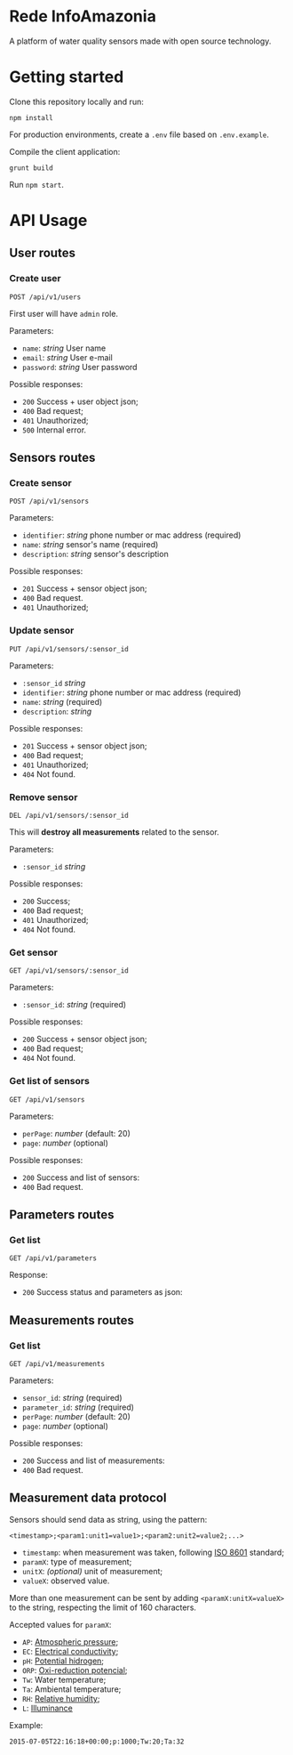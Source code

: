 # Rede InfoAmazonia
A platform of water quality sensors made with open source technology.

# Getting started
Clone this repository locally and run:

```
npm install
```

For production environments, create a `.env` file based on `.env.example`.

Compile the client application:

```
grunt build
```

Run `npm start`.

# API Usage
## User routes
### Create user

```
POST /api/v1/users
```

First user will have `admin` role.

Parameters:
- `name`: _string_ User name
- `email`: _string_ User e-mail
- `password`: _string_ User password

Possible responses:
- `200` Success + user object json;
- `400` Bad request;
- `401` Unauthorized;
- `500` Internal error.

## Sensors routes
### Create sensor

```
POST /api/v1/sensors
```

Parameters:
- `identifier`: _string_ phone number or mac address (required)
- `name`: _string_ sensor's name (required)
- `description`: _string_ sensor's description

Possible responses:
- `201` Success + sensor object json;
- `400` Bad request.
- `401` Unauthorized;

### Update sensor

```
PUT /api/v1/sensors/:sensor_id
```

Parameters:
- `:sensor_id` _string_
- `identifier`: _string_ phone number or mac address (required)
- `name`: _string_ (required)
- `description`: _string_

Possible responses:
- `201` Success + sensor object json;
- `400` Bad request;
- `401` Unauthorized;
- `404` Not found.

### Remove sensor

```
DEL /api/v1/sensors/:sensor_id
```

This will **destroy all measurements** related to the sensor.

Parameters:
- `:sensor_id` _string_

Possible responses:
- `200` Success;
- `400` Bad request;
- `401` Unauthorized;
- `404` Not found.

### Get sensor

```
GET /api/v1/sensors/:sensor_id
```

Parameters:
- `:sensor_id`: _string_ (required)

Possible responses:
- `200` Success + sensor object json;
- `400` Bad request;
- `404` Not found.

### Get list of sensors

```
GET /api/v1/sensors
```

Parameters:
- `perPage`: _number_ (default: 20)
- `page`: _number_ (optional)

Possible responses:
- `200` Success and list of sensors:
- `400` Bad request.

## Parameters routes
### Get list

```
GET /api/v1/parameters
```

Response:
- `200` Success status and parameters as json:

## Measurements routes
### Get list

```
GET /api/v1/measurements
```

Parameters:
- `sensor_id`: _string_ (required)
- `parameter_id`: _string_ (required)
- `perPage`: _number_ (default: 20)
- `page`: _number_ (optional)

Possible responses:
- `200` Success and list of measurements:
- `400` Bad request.

## Measurement data protocol
Sensors should send data as string, using the pattern:

```
<timestamp>;<param1:unit1=value1>;<param2:unit2=value2;...>
```

- `timestamp`: when measurement was taken, following [ISO 8601] standard;
- `paramX`: type of measurement;
- `unitX`: _(optional)_ unit of measurement;
- `valueX`: observed value.

More than one measurement can be sent by adding `<paramX:unitX=valueX>` to the string, respecting the limit of 160 characters.

Accepted values for `paramX`:
- `AP`: [Atmospheric pressure];
- `EC`: [Electrical conductivity];
- `pH`: [Potential hidrogen][pH];
- `ORP`: [Oxi-reduction potencial];
- `Tw`: Water temperature;
- `Ta`: Ambiental temperature;
- `RH`: [Relative humidity];
- `L`: [Illuminance]

Example:

```
2015-07-05T22:16:18+00:00;p:1000;Tw:20;Ta:32
```

[measurement data protocol]: #measurement-data-protocol
[iso 8601]: https://en.wikipedia.org/wiki/ISO_8601
[atmospheric pressure]: https://en.wikipedia.org/wiki/Atmospheric_pressure
[electrical conductivity]: https://en.wikipedia.org/wiki/Electrical_resistivity_and_conductivity
[ph]: (https://en.wikipedia.org/wiki/PH)
[oxi-reduction potencial]: https://en.wikipedia.org/wiki/Reduction_potential
[relative humidity]: https://en.wikipedia.org/wiki/Relative_humidity
[illuminance]: https://en.wikipedia.org/wiki/Illuminance
